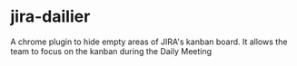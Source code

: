 # jira-dailier
A chrome plugin to hide empty areas of JIRA's kanban board. It allows the team to focus on the kanban during the Daily Meeting
